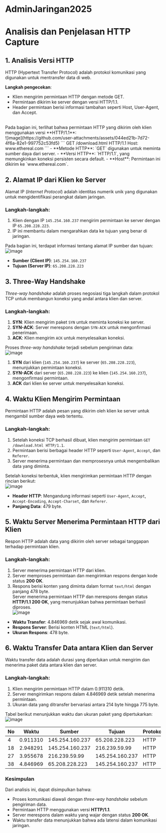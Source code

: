 # AdminJaringan2025
# Analisis dan Penjelasan HTTP Capture

## 1. Analisis Versi HTTP
HTTP (Hypertext Transfer Protocol) adalah protokol komunikasi yang digunakan untuk mentransfer data di web.

**Langkah pengecekan**:
- Klien mengirim permintaan HTTP dengan metode GET.
- Permintaan dikirim ke server dengan versi HTTP/1.1.
- Header permintaan berisi informasi tambahan seperti Host, User-Agent, dan Accept.
<br>
Pada bagian ini, terlihat bahwa permintaan HTTP yang dikirim oleh klien menggunakan versi **HTTP/1.1**:<br>
![image](https://github.com/user-attachments/assets/044ed21b-7d72-4f6a-82e1-997752c53fd5)
```
GET /download.html HTTP/1.1
Host: www.ethereal.com
```
- **Metode HTTP**: `GET` digunakan untuk meminta sumber daya dari server.
- **Versi HTTP**: `HTTP/1.1`, yang memungkinkan koneksi persisten secara default.
- **Host**: Permintaan ini dikirim ke `www.ethereal.com`.


## 2. Alamat IP dari Klien ke Server
Alamat IP (*Internet Protocol*) adalah identitas numerik unik yang digunakan untuk mengidentifikasi perangkat dalam jaringan.

### Langkah-langkah:
1. Klien dengan IP `145.254.160.237` mengirim permintaan ke server dengan IP `65.208.228.223`.
2. IP ini membantu dalam mengarahkan data ke tujuan yang benar di jaringan.<br>

Pada bagian ini, terdapat informasi tentang alamat IP sumber dan tujuan:<br>
![image](https://github.com/user-attachments/assets/a8d48443-4b3d-4e6a-9719-6a83ef691914)
- **Sumber (Client IP)**: `145.254.160.237`
- **Tujuan (Server IP)**: `65.208.228.223`

## 3. Three-Way Handshake
*Three-way handshake* adalah proses negosiasi tiga langkah dalam protokol TCP untuk membangun koneksi yang andal antara klien dan server.

### Langkah-langkah:
1. **SYN**: Klien mengirim paket `SYN` untuk meminta koneksi ke server.
2. **SYN-ACK**: Server merespons dengan `SYN-ACK` untuk mengonfirmasi penerimaan.
3. **ACK**: Klien mengirim `ACK` untuk menyelesaikan koneksi.<br>

Proses *three-way handshake* terjadi sebelum pengiriman data:<br>
![image](https://github.com/user-attachments/assets/815cc70d-2df7-4fa0-ba38-d835e75ed692)
1. **SYN** dari klien (`145.254.160.237`) ke server (`65.208.228.223`), menunjukkan permintaan koneksi.
2. **SYN-ACK** dari server (`65.208.228.223`) ke klien (`145.254.160.237`), mengonfirmasi permintaan.
3. **ACK** dari klien ke server untuk menyelesaikan koneksi.

## 4. Waktu Klien Mengirim Permintaan
Permintaan HTTP adalah pesan yang dikirim oleh klien ke server untuk mengambil sumber daya web tertentu.

### Langkah-langkah:
1. Setelah koneksi TCP berhasil dibuat, klien mengirim permintaan `GET /download.html HTTP/1.1`.
2. Permintaan berisi berbagai header HTTP seperti `User-Agent`, `Accept`, dan `Referer`.
3. Server menerima permintaan dan memprosesnya untuk mengembalikan data yang diminta.<br>

Setelah koneksi terbentuk, klien mengirimkan permintaan HTTP dengan rincian berikut:<br>
![image](https://github.com/user-attachments/assets/d0736592-6924-429b-9520-c94b56f3e226)
- **Header HTTP**: Mengandung informasi seperti `User-Agent`, `Accept`, `Accept-Encoding`, `Accept-Charset`, dan `Referer`.
- **Panjang Data**: 479 byte.

## 5. Waktu Server Menerima Permintaan HTTP dari Klien
Respon HTTP adalah data yang dikirim oleh server sebagai tanggapan terhadap permintaan klien.

### Langkah-langkah:
1. Server menerima permintaan HTTP dari klien.
2. Server memproses permintaan dan mengirimkan respons dengan kode status **200 OK**.
3. Respons berisi konten yang diminta dalam format `text/html` dengan panjang 478 byte.<br>
Server menerima permintaan HTTP dan merespons dengan status **HTTP/1.1 200 OK**, yang menunjukkan bahwa permintaan berhasil diproses.<br>
![image](https://github.com/user-attachments/assets/dca4f50b-f513-42e3-9ca5-651a9d916a14)
- **Waktu Transfer**: 4.846969 detik sejak awal komunikasi.
- **Respons Server**: Berisi konten HTML (`text/html`).
- **Ukuran Respons**: 478 byte.

## 6. Waktu Transfer Data antara Klien dan Server
Waktu transfer data adalah durasi yang diperlukan untuk mengirim dan menerima paket data antara klien dan server.

### Langkah-langkah:
1. Klien mengirim permintaan HTTP dalam 0.911310 detik.
2. Server mengirimkan respons dalam 4.846969 detik setelah menerima permintaan.
3. Ukuran data yang ditransfer bervariasi antara 214 byte hingga 775 byte.<br>

Tabel berikut menunjukkan waktu dan ukuran paket yang dipertukarkan:<br>
![image](https://github.com/user-attachments/assets/6b06987d-460e-40dc-91f3-6cdcdbd700b4)

| No | Waktu | Sumber | Tujuan | Protokol | Ukuran |
|----|------------|----------------|----------------|---------|--------|
| 4  | 0.911310  | 145.254.160.237 | 65.208.228.223 | HTTP | 533 B |
| 18 | 2.948291  | 145.254.160.237 | 216.239.59.99  | HTTP | 775 B |
| 27 | 3.955678  | 216.239.59.99   | 145.254.160.237 | HTTP | 214 B |
| 38 | 4.846969  | 65.208.228.223  | 145.254.160.237 | HTTP | 478 B |

### Kesimpulan
Dari analisis ini, dapat disimpulkan bahwa:
- Proses komunikasi diawali dengan *three-way handshake* sebelum pengiriman data.
- Permintaan HTTP menggunakan versi **HTTP/1.1**.
- Server merespons dalam waktu yang wajar dengan status **200 OK**.
- Waktu transfer data menunjukkan bahwa ada latensi dalam komunikasi jaringan.

